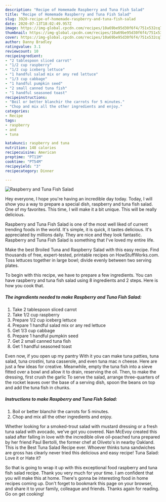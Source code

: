```yaml
---
description: "Recipe of Homemade Raspberry and Tuna Fish Salad"
title: "Recipe of Homemade Raspberry and Tuna Fish Salad"
slug: 3920-recipe-of-homemade-raspberry-and-tuna-fish-salad
date: 2020-07-13T18:02:49.957Z
image: https://img-global.cpcdn.com/recipes/10a69be95d30f6f4/751x532cq70/raspberry-and-tuna-fish-salad-recipe-main-photo.jpg
thumbnail: https://img-global.cpcdn.com/recipes/10a69be95d30f6f4/751x532cq70/raspberry-and-tuna-fish-salad-recipe-main-photo.jpg
cover: https://img-global.cpcdn.com/recipes/10a69be95d30f6f4/751x532cq70/raspberry-and-tuna-fish-salad-recipe-main-photo.jpg
author: Danny Bradley
ratingvalue: 3.1
reviewcount: 10
recipeingredient:
- "2 tablespoon sliced carrot"
- "1/2 cup raspberry"
- "1/2 cup iceberg lettuce"
- "1 handful salad mix or any red lettuce"
- "1/3 cup cabbage"
- "1 handful pumpkin seed"
- "2 small canned tuna fish"
- "1 handful seasoned toast"
recipeinstructions:
- "Boil or better blanchir the carrots for 5 minutes."
- "Chop and mix all the other ingredients and enjoy."
categories:
- Recipe
tags:
- raspberry
- and
- tuna

katakunci: raspberry and tuna 
nutrition: 148 calories
recipecuisine: American
preptime: "PT11M"
cooktime: "PT54M"
recipeyield: "3"
recipecategory: Dinner

---
```



![Raspberry and Tuna Fish Salad](https://img-global.cpcdn.com/recipes/10a69be95d30f6f4/751x532cq70/raspberry-and-tuna-fish-salad-recipe-main-photo.jpg)

Hey everyone, I hope you're having an incredible day today. Today, I will show you a way to prepare a special dish, raspberry and tuna fish salad. One of my favorites. This time, I will make it a bit unique. This will be really delicious.

Raspberry and Tuna Fish Salad is one of the most well liked of current trending foods in the world. It's simple, it is quick, it tastes delicious. It's appreciated by millions daily. They are nice and they look fantastic. Raspberry and Tuna Fish Salad is something that I've loved my entire life.

Make the best Broiled Tuna and Raspberry Salad with this easy recipe. Find thousands of free, expert-tested, printable recipes on HowStuffWorks.com. Toss lettuces together in large bowl; divide evenly between two serving plates.


To begin with this recipe, we have to prepare a few ingredients. You can have raspberry and tuna fish salad using 8 ingredients and 2 steps. Here is how you cook that.

<!--inarticleads1-->

##### The ingredients needed to make Raspberry and Tuna Fish Salad:

1. Take 2 tablespoon sliced carrot
1. Take 1/2 cup raspberry
1. Prepare 1/2 cup iceberg lettuce
1. Prepare 1 handful salad mix or any red lettuce
1. Get 1/3 cup cabbage
1. Prepare 1 handful pumpkin seed
1. Get 2 small canned tuna fish
1. Get 1 handful seasoned toast


Even now, if you open up my pantry With it you can make tuna patties, tuna salad, tuna crostini, tuna casserole, and even tuna mac n cheese. Here are just a few ideas for creative. Meanwhile, empty the tuna fish into a sieve fitted over a bowl and allow it to drain, reserving the oil. Then, to make the dressing, first crush the garlic To serve the salad, arrange three-quarters of the rocket leaves over the base of a serving dish, spoon the beans on top and add the tuna fish in chunks. 

<!--inarticleads2-->

##### Instructions to make Raspberry and Tuna Fish Salad:

1. Boil or better blanchir the carrots for 5 minutes.
1. Chop and mix all the other ingredients and enjoy.


Whether looking for a smoked-trout salad with mustard dressing or a fresh tuna salad with avocado, we&#39;ve got you covered. Nan McEvoy created this salad after falling in love with the incredible olive oil-poached tuna prepared by her friend Paul Bertolli, the former chef at Oliveto&#39;s in nearby Oakland. This is the Best Tuna Salad Recipe ever. Whoever thinks tuna sandwiches are gross has clearly never tried this delicious and easy recipe! Tuna Salad: Love it or Hate it? 

So that is going to wrap it up with this exceptional food raspberry and tuna fish salad recipe. Thank you very much for your time. I am confident that you will make this at home. There's gonna be interesting food in home recipes coming up. Don't forget to bookmark this page on your browser, and share it to your family, colleague and friends. Thanks again for reading. Go on get cooking!
